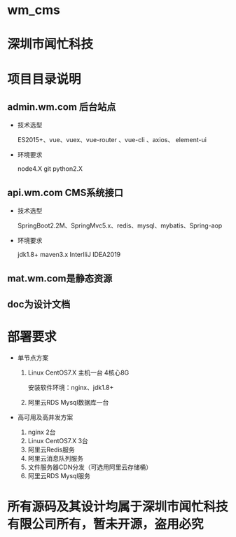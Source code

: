 # wm_cms
# 深圳市闻忙科技
# 项目目录说明
## admin.wm.com 后台站点
 * 技术选型
 
    ES2015+、vue、vuex、vue-router 、vue-cli 、axios、 element-ui
    
 * 环境要求    
 
     node4.X  git python2.X
     
## api.wm.com  CMS系统接口
  * 技术选型
  
      SpringBoot2.2M、SpringMvc5.x、redis、mysql、mybatis、Spring-aop
      
   * 环境要求
      
      jdk1.8+   maven3.x  InterlliJ IDEA2019
      
## mat.wm.com是静态资源
## doc为设计文档

# 部署要求

  * 单节点方案
  
     1.  Linux CentOS7.X 主机一台 4核心8G
     
         安装软件环境：nginx、jdk1.8+
         
     2. 阿里云RDS Mysql数据库一台
   
   * 高可用及高并发方案
      
      1. nginx 2台
      2. Linux CentOS7.X 3台
      3. 阿里云Redis服务
      4. 阿里云消息队列服务
      5. 文件服务器CDN分发（可选用阿里云存储桶）
      6. 阿里云RDS Mysql服务

# 所有源码及其设计均属于深圳市闻忙科技有限公司所有，暂未开源，盗用必究
